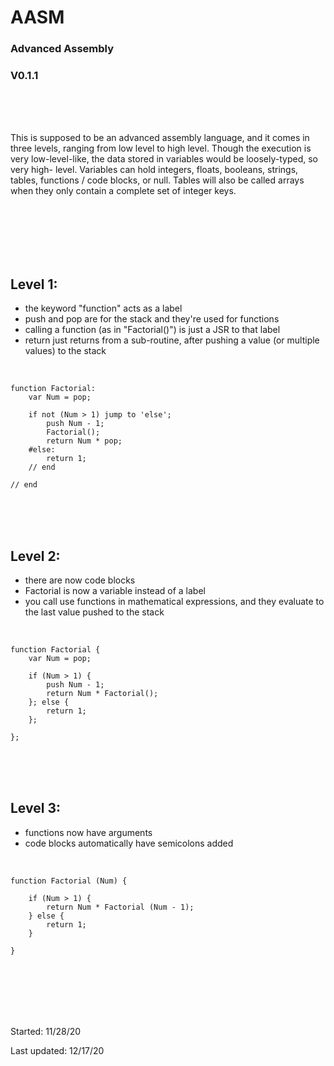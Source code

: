 # AASM
### Advanced Assembly
### V0.1.1

<br />
<br />
<br />

This is supposed to be an advanced assembly language, and it comes in three levels, ranging from low level to high level. Though the execution is very low-level-like, the data stored in variables would be loosely-typed, so very high- level. Variables can hold integers, floats, booleans, strings, tables, functions / code blocks, or null. Tables will also be called arrays when they only contain a complete set of integer keys.

<br />
<br />
<br />
<br />
<br />

## Level 1:

- the keyword "function" acts as a label
- push and pop are for the stack and they're used for functions
- calling a function (as in "Factorial()") is just a JSR to that label
- return just returns from a sub-routine, after pushing a value (or multiple values) to the stack

<br />

```
function Factorial:
	var Num = pop;
	
	if not (Num > 1) jump to 'else';
		push Num - 1;
		Factorial();
		return Num * pop;
	#else:
		return 1;
	// end
	
// end
```

<br />
<br />
<br />

## Level 2:

- there are now code blocks
- Factorial is now a variable instead of a label
- you call use functions in mathematical expressions, and they evaluate to the last value pushed to the stack

<br />

```
function Factorial {
	var Num = pop;
	
	if (Num > 1) {
		push Num - 1;
		return Num * Factorial();
	}; else {
		return 1;
	};
	
};
```

<br />
<br />
<br />

## Level 3:

- functions now have arguments
- code blocks automatically have semicolons added

<br />

```
function Factorial (Num) {
	
	if (Num > 1) {
		return Num * Factorial (Num - 1);
	} else {
		return 1;
	}
	
}
```

<br />
<br />
<br />
<br />
<br />

Started: 11/28/20

Last updated: 12/17/20
